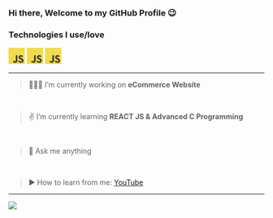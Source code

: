 ### Hi there, Welcome to my GitHub Profile 😉

### Technologies I use/love
<img width="32" src="https://raw.githubusercontent.com/github/explore/80688e429a7d4ef2fca1e82350fe8e3517d3494d/topics/javascript/javascript.png"/>
<img width="32" src="https://raw.githubusercontent.com/github/explore/80688e429a7d4ef2fca1e82350fe8e3517d3494d/topics/javascript/javascript.png"/>
<img width="32" src="https://raw.githubusercontent.com/github/explore/80688e429a7d4ef2fca1e82350fe8e3517d3494d/topics/javascript/javascript.png"/>
<hr style="color: #06d6a0">

> 🙋🏻‍♂️ I’m currently working on **eCommerce Website**
<br>

> ✌️ I’m currently learning **REACT JS & Advanced C Programming**
<br>

> 💬 Ask me anything
<br>

> ▶️ How to learn from me: [YouTube](https://www.youtube.com/c/codingomega)
<hr>

<img src="https://github-readme-stats.vercel.app/api?username=kashyapkumar-pdf&&show_icons=true&title_color=ff6600&icon_color=bb2acf&text_color=06d6a0&bg_color=242424">
